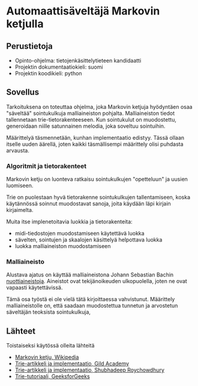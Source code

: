 # Automaattisäveltäjä Markovin ketjulla

## Perustietoja

- Opinto-ohjelma: tietojenkäsittelytieteen kandidaatti
- Projektin dokumentaatiokieli: suomi
- Projektin koodikieli: python

## Sovellus

Tarkoituksena on toteuttaa ohjelma, joka Markovin ketjuja hyödyntäen osaa "säveltää" sointukulkuja malliaineiston pohjalta. Malliaineiston tiedot tallennetaan trie-tietorakenteeseen. Kun sointukulut on muodostettu, generoidaan niille satunnainen melodia, joka soveltuu sointuihin.

Määrittelyä täsmennetään, kunhan implementaatio edistyy. Tässä ollaan itselle uuden äärellä, joten kaikki täsmällisempi määrittely olisi puhdasta arvausta.

### Algoritmit ja tietorakenteet

Markovin ketju on luonteva ratkaisu sointukulkujen "opetteluun" ja uusien luomiseen. 

Trie on puolestaan hyvä tietorakenne sointukulkujen tallentamiseen, koska käytännössä soinnut muodostavat sanoja, joita käydään läpi kirjain kirjaimelta.

Muita itse implenetoitavia luokkia ja tietorakenteita:
- midi-tiedostojen muodostamiseen käytettävä luokka
- sävelten, sointujen ja skaalojen käsittelyä helpottava luokka
- luokka malliaineiston muodostamiseen 

### Malliaineisto

Alustava ajatus on käyttää malliaineistona Johann Sebastian Bachin [nuottiaineistoja](https://www.mutopiaproject.org/cgibin/make-table.cgi?Composer=BachJS). Aineistot ovat tekijänoikeuden ulkopuolella, joten ne ovat vapaasti käytettävissä.

Tämä osa työstä ei ole vielä tätä kirjoittaessa vahvistunut. Määrittely malliaineistolle on, että saadaan muodostettua tunnetun ja arvostetun säveltäjän teoksista sointukulkuja,

## Lähteet

Toistaiseksi käytössä olleita lähteitä
- [Markovin ketju, Wikipedia](https://en.wikipedia.org/wiki/Markov_chain)
- [Trie-artikkeli ja implementaatio, Gild Academy](https://medium.com/@info.gildacademy/a-simpler-way-to-implement-trie-data-structure-in-python-efa6a958a4f2)
- [Trie-artikkeli ja implementaatio, Shubhadeep Roychowdhury](https://towardsdatascience.com/implementing-a-trie-data-structure-in-python-in-less-than-100-lines-of-code-a877ea23c1a1)
- [Trie-tutoriaali, GeeksforGeeks](https://www.geeksforgeeks.org/trie-insert-and-search/)
